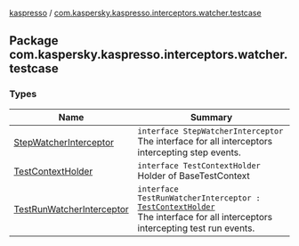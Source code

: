 [kaspresso](../index.md) / [com.kaspersky.kaspresso.interceptors.watcher.testcase](./index.md)

## Package com.kaspersky.kaspresso.interceptors.watcher.testcase

### Types

| Name | Summary |
|---|---|
| [StepWatcherInterceptor](-step-watcher-interceptor/index.md) | `interface StepWatcherInterceptor`<br>The interface for all interceptors intercepting step events. |
| [TestContextHolder](-test-context-holder/index.md) | `interface TestContextHolder`<br>Holder of BaseTestContext |
| [TestRunWatcherInterceptor](-test-run-watcher-interceptor/index.md) | `interface TestRunWatcherInterceptor : `[`TestContextHolder`](-test-context-holder/index.md)<br>The interface for all interceptors intercepting test run events. |
